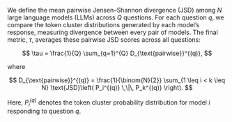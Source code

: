 We define the mean pairwise Jensen–Shannon divergence (JSD) among $N$ large language models (LLMs) across $Q$ questions. 
For each question $q$, we compare the token cluster distributions generated by each model’s response, 
measuring divergence between every pair of models. The final metric, $\tau$, averages these pairwise JSD scores across all questions:

$$
\tau = \frac{1}{Q} \sum_{q=1}^{Q} D_{\text{pairwise}}^{(q)},
$$

where

$$
D_{\text{pairwise}}^{(q)} = \frac{1}{\binom{N}{2}} 
\sum_{1 \leq i < k \leq N} 
\text{JSD}\left( P_i^{(q)} \,\|\, P_k^{(q)} \right).
$$

Here, $P_i^{(q)}$ denotes the token cluster probability distribution for model $i$ responding to question $q$.
